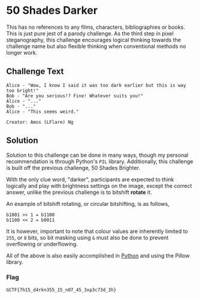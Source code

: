 # 50 Shades Darker
This has no references to any films, characters, bibliographies or books. This is just pure jest of a parody challenge. As the third step in pixel steganography, this challenge encourages logical thinking towards the challenge name but also flexible thinking when conventional methods no longer work.

## Challenge Text
```
Alice - "Wow, I know I said it was too dark earlier but this is way too bright!"
Bob - "Are you serious!? Fine! Whatever suits you!"
Alice - "..."
Bob - "..."
Alice - "This seems weird."

Creator: Amos (LFlare) Ng
```

## Solution
Solution to this challenge can be done in many ways, though my personal recommendation is through Python's `PIL` library. Additionally, this challenge is built off the previous challenge, 50 Shades Brighter.

With the only clue word, "darker", participants are expected to think logically and play with brightness settings on the image, except the correct answer, unlike the previous challenge is to bitshift **rotate** it.

An example of bitshift rotating, or circular bitshifting, is as follows,

    b1001 >> 1 = b1100
    b1100 << 2 = b0011

It is however, important to note that colour values are inherently limited to `255`, or `8` bits, so bit masking using `&` must also be done to prevent overflowing or underflowing.

All of the above is also easily accomplished in [Python](solution/solve.py) and using the Pillow library.

### Flag
`GCTF{7h15_d4rkn355_15_n07_45_3xp3c73d_3h}`
